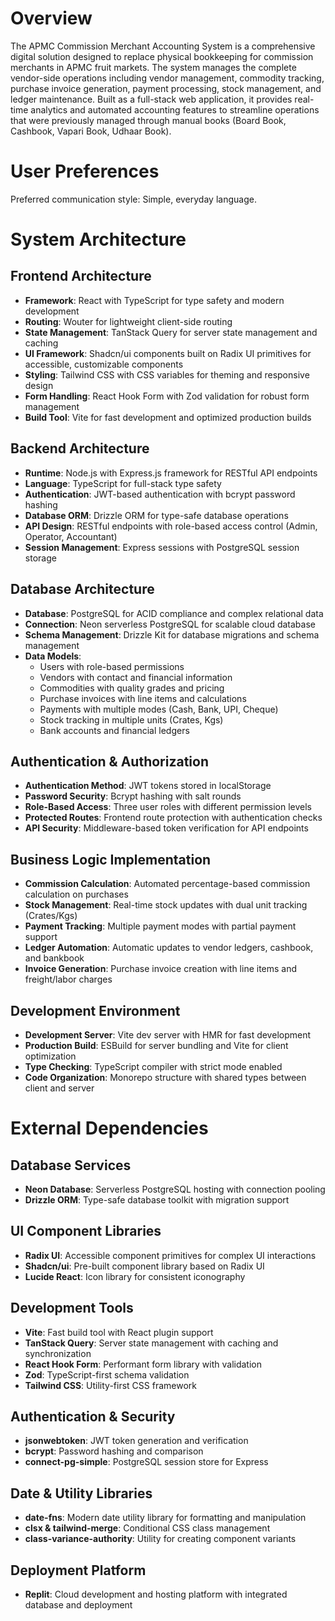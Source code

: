 # Overview

The APMC Commission Merchant Accounting System is a comprehensive digital solution designed to replace physical bookkeeping for commission merchants in APMC fruit markets. The system manages the complete vendor-side operations including vendor management, commodity tracking, purchase invoice generation, payment processing, stock management, and ledger maintenance. Built as a full-stack web application, it provides real-time analytics and automated accounting features to streamline operations that were previously managed through manual books (Board Book, Cashbook, Vapari Book, Udhaar Book).

# User Preferences

Preferred communication style: Simple, everyday language.

# System Architecture

## Frontend Architecture
- **Framework**: React with TypeScript for type safety and modern development
- **Routing**: Wouter for lightweight client-side routing
- **State Management**: TanStack Query for server state management and caching
- **UI Framework**: Shadcn/ui components built on Radix UI primitives for accessible, customizable components
- **Styling**: Tailwind CSS with CSS variables for theming and responsive design
- **Form Handling**: React Hook Form with Zod validation for robust form management
- **Build Tool**: Vite for fast development and optimized production builds

## Backend Architecture
- **Runtime**: Node.js with Express.js framework for RESTful API endpoints
- **Language**: TypeScript for full-stack type safety
- **Authentication**: JWT-based authentication with bcrypt password hashing
- **Database ORM**: Drizzle ORM for type-safe database operations
- **API Design**: RESTful endpoints with role-based access control (Admin, Operator, Accountant)
- **Session Management**: Express sessions with PostgreSQL session storage

## Database Architecture
- **Database**: PostgreSQL for ACID compliance and complex relational data
- **Connection**: Neon serverless PostgreSQL for scalable cloud database
- **Schema Management**: Drizzle Kit for database migrations and schema management
- **Data Models**: 
  - Users with role-based permissions
  - Vendors with contact and financial information
  - Commodities with quality grades and pricing
  - Purchase invoices with line items and calculations
  - Payments with multiple modes (Cash, Bank, UPI, Cheque)
  - Stock tracking in multiple units (Crates, Kgs)
  - Bank accounts and financial ledgers

## Authentication & Authorization
- **Authentication Method**: JWT tokens stored in localStorage
- **Password Security**: Bcrypt hashing with salt rounds
- **Role-Based Access**: Three user roles with different permission levels
- **Protected Routes**: Frontend route protection with authentication checks
- **API Security**: Middleware-based token verification for API endpoints

## Business Logic Implementation
- **Commission Calculation**: Automated percentage-based commission calculation on purchases
- **Stock Management**: Real-time stock updates with dual unit tracking (Crates/Kgs)
- **Payment Tracking**: Multiple payment modes with partial payment support
- **Ledger Automation**: Automatic updates to vendor ledgers, cashbook, and bankbook
- **Invoice Generation**: Purchase invoice creation with line items and freight/labor charges

## Development Environment
- **Development Server**: Vite dev server with HMR for fast development
- **Production Build**: ESBuild for server bundling and Vite for client optimization
- **Type Checking**: TypeScript compiler with strict mode enabled
- **Code Organization**: Monorepo structure with shared types between client and server

# External Dependencies

## Database Services
- **Neon Database**: Serverless PostgreSQL hosting with connection pooling
- **Drizzle ORM**: Type-safe database toolkit with migration support

## UI Component Libraries
- **Radix UI**: Accessible component primitives for complex UI interactions
- **Shadcn/ui**: Pre-built component library based on Radix UI
- **Lucide React**: Icon library for consistent iconography

## Development Tools
- **Vite**: Fast build tool with React plugin support
- **TanStack Query**: Server state management with caching and synchronization
- **React Hook Form**: Performant form library with validation
- **Zod**: TypeScript-first schema validation
- **Tailwind CSS**: Utility-first CSS framework

## Authentication & Security
- **jsonwebtoken**: JWT token generation and verification
- **bcrypt**: Password hashing and comparison
- **connect-pg-simple**: PostgreSQL session store for Express

## Date & Utility Libraries
- **date-fns**: Modern date utility library for formatting and manipulation
- **clsx & tailwind-merge**: Conditional CSS class management
- **class-variance-authority**: Utility for creating component variants

## Deployment Platform
- **Replit**: Cloud development and hosting platform with integrated database and deployment
